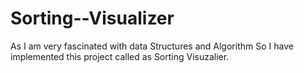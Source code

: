 # Sorting--Visualizer
As I am very fascinated with data Structures and Algorithm So I have implemented this project called as Sorting Visuzalier.
